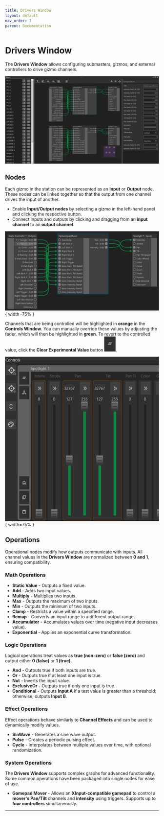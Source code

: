 ```yaml
---
title: Drivers Window
layout: default
nav_order: 7
parent: Documentation
---
```


# Drivers Window

The **Drivers Window** allows configuring submasters, gizmos, and external controllers to drive gizmo channels.

![](../images/Masque_DriversWindow.png)

## Nodes

Each gizmo in the station can be represented as an **Input** or **Output** node. These nodes can be linked together so that the output from one channel drives the input of another.

- Enable **Input/Output nodes** by selecting a gizmo in the left-hand panel and clicking the respective button.
- Connect inputs and outputs by clicking and dragging from an **input channel** to an **output channel**.

![](../images/Masque_DriversNodes.png){ width=75% }

Channels that are being controlled will be highlighted in **orange** in the **Controls Window**. You can manually override these values by adjusting the fader, which will then be highlighted in **green**. To revert to the controlled value, click the **Clear Experimental Value** button ![](../images/Masque_Controls_ClearExperimental.png).

![](../images/Masque_Controls_Driven.png){ width=75% }

## Operations

Operational nodes modify how outputs communicate with inputs. All channel values in the **Drivers Window** are normalized between **0 and 1**, ensuring compatibility.

### Math Operations

- **Static Value** - Outputs a fixed value.
- **Add** - Adds two input values.
- **Multiply** - Multiplies two inputs.
- **Max** - Outputs the maximum of two inputs.
- **Min** - Outputs the minimum of two inputs.
- **Clamp** - Restricts a value within a specified range.
- **Remap** - Converts an input range to a different output range.
- **Accumulator** - Accumulates values over time (negative input decreases value).
- **Exponential** - Applies an exponential curve transformation.

### Logic Operations

Logical operations treat values as **true (non-zero)** or **false (zero)** and output either **0 (false)** or **1 (true).**

- **And** - Outputs true if both inputs are true.
- **Or** - Outputs true if at least one input is true.
- **Not** - Inverts the input value.
- **ExclusiveOr** - Outputs true if only one input is true.
- **Conditional** - Outputs **Input A** if a test value is greater than a threshold; otherwise, outputs **Input B**.

### Effect Operations

Effect operations behave similarly to **Channel Effects** and can be used to dynamically modify values.

- **SinWave** - Generates a sine wave output.
- **Pulse** - Creates a periodic pulsing effect.
- **Cycle** - Interpolates between multiple values over time, with optional randomization.

### System Operations

The **Drivers Window** supports complex graphs for advanced functionality. Some common operations have been packaged into single nodes for ease of use.

- **Gamepad Mover** - Allows an **XInput-compatible gamepad** to control a **mover's Pan/Tilt** channels and **intensity** using triggers. Supports up to **four controllers** simultaneously.

---

